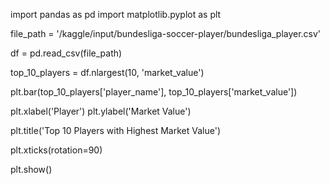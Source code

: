 import pandas as pd
import matplotlib.pyplot as plt

file_path = '/kaggle/input/bundesliga-soccer-player/bundesliga_player.csv'

df = pd.read_csv(file_path)

top_10_players = df.nlargest(10, 'market_value')

plt.bar(top_10_players['player_name'], top_10_players['market_value'])

plt.xlabel('Player')
plt.ylabel('Market Value')

plt.title('Top 10 Players with Highest Market Value')

plt.xticks(rotation=90)

plt.show()
